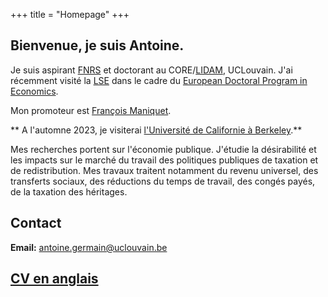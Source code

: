 +++
title = "Homepage"
+++

## Bienvenue, je suis Antoine. 

Je suis aspirant [FNRS](ttps://www.frs-fnrs.be/en/le-fnrs/missions-du-fnrs) et doctorant au CORE/[LIDAM](https://uclouvain.be/en/research-institutes/lidam), UCLouvain. J'ai récemment visité la [LSE](https://www.lse.ac.uk/economics) dans le cadre du [European Doctoral Program in Economics](https://uclouvain.be/en/research-institutes/lidam/core/edp.html).

Mon promoteur est [François Maniquet](https://scholar.google.be/citations?user=cQR8M6IAAAAJ&hl=fr).

** A l'automne 2023, je visiterai [l'Université de Californie à Berkeley](https://www.econ.berkeley.edu/).**

Mes recherches portent sur l'économie publique. J'étudie la désirabilité et les impacts sur le marché du travail des politiques publiques de taxation et de redistribution. Mes travaux traitent notamment du revenu universel, des transferts sociaux, des réductions du temps de travail, des congés payés, de la taxation des héritages. 


## Contact

**Email:** [antoine.germain@uclouvain.be](mailto:antoine.germain@uclouvain.be)  
<!----  **Adresse postale:**  
Center for Operations Research and Econometrics  
Voie du Roman Pays, 34  
1348 Louvain-la-Neuve  
Belgium   -->
 
##  [CV en anglais](https://antoine-germain.github.io/germain_cv.pdf)
